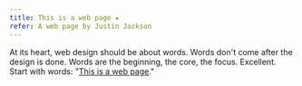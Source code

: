 ```yaml
---
title: This is a web page ★
refer: A web page by Justin Jackson
---
```

At its heart, web design should be about words. Words don't come after the design is done. Words are the beginning, the core, the focus. Excellent. Start with words: "[This is a web page](https://justinjackson.ca/words.html)."